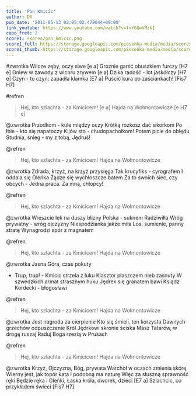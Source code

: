 ```yaml
---
title: 'Pan Kmicic'
author: DX
pub_date: '2011-05-13 02:05:02.479044+00:00'
link_youtube: https://www.youtube.com/watch?v=fxY6QwVMzkI
capo_fret: 2
score1: scores/pan_kmicic.png
score1_full: https://storage.googleapis.com/piosenka-media/media/scores/pan_kmicic.png
score1_thumb: https://storage.googleapis.com/piosenka-media/media/scores/pan_kmicic.png.180x0_q85_upscale.jpg
---
```


#zwrotka
Wilcze zęby, oczy siwe [e a]
Groźnie garść obuszkiem furczy [H7 e]
Gniew w zawody z wichru zrywem [e a]
Dzika radość - lot jaskółczy [H7 e]
Czyn - to czyn: zapadła klamka [E7 a]
Puścić kura po zaściankach! [Fis7 H7]

#refren
>Hej, kto szlachta - za Kmicicem! [e a]
>Hajda na Wołmontowicze [e H7 e]

@zwrotka
Przodkom - kule między oczy
Krótką rozkosz dać sikorkom
Po łbie - kto się napatoczy
Kijów sto - chudopachołkom!
Potem picie do obłędu
Studnia, śnieg - my z tobą, Jędruś!

@refren
>Hej, kto szlachta - za Kmicicem!
>Hajda na Wołmontowicze

@zwrotka
Zdrada, krzyż, na krzyż przysięga
Tak krucyfiks - cyrografem
I oddala się Oleńka
Żądze się wychłoszcze batem
Za to swoich siec, czy obcych -
Jedna praca. Za mną, chłopcy!

@refren
>Hej, kto szlachta - za Kmicicem!
>Hajda na Wołmontowicze

@zwrotka
Wreszcie lek na duszy blizny
Polska - suknem Radziwiłła
Wróg prywatny - wróg ojczyzny
Niespodzianka jakże miła
Los, sumienie, panny stratę
Wynagrodzi spór z magnatem

@refren
>Hej, kto szlachta - za Kmicicem!
>Hajda na Wołmontowicze

@zwrotka
Jasna Góra, czas pokuty
- Trup, trup! - Kmicic strzela z łuku
Klasztor płaszczem nieb zasnuty
W szwedzkich armat strasznym huku
Jędrek się granatem bawi
Ksiądz Kordecki - błogosławi

@refren
>Hej, kto szlachta - za Kmicicem!
>Hajda na Wołmontowicze

@zwrotka
Jest nagroda za cierpienie
Kto się śmieli, ten korzysta
Dawnych grzechów odpuszczenie
Król Jędrkowi skronie ściska
Masz Tatarów, w drogę ruszaj
Raduj Boga rzezią w Prusach

@refren
>Hej, kto szlachta - za Kmicicem!
>Hajda na Wołmontowicze

@zwrotka
Krzyż, Ojczyzna, Bóg, prywata
Warchoł w oczach zmienia skórę
Wierny jest, jak topór kata
I podobną ma naturę
Więc za słuszną sprawność ręki
Będzie ręka i Oleńki,
Łaska króla, dworek, dzieci [E7 a]
Szlachcic, co przykładem świeci [Fis7 H7]